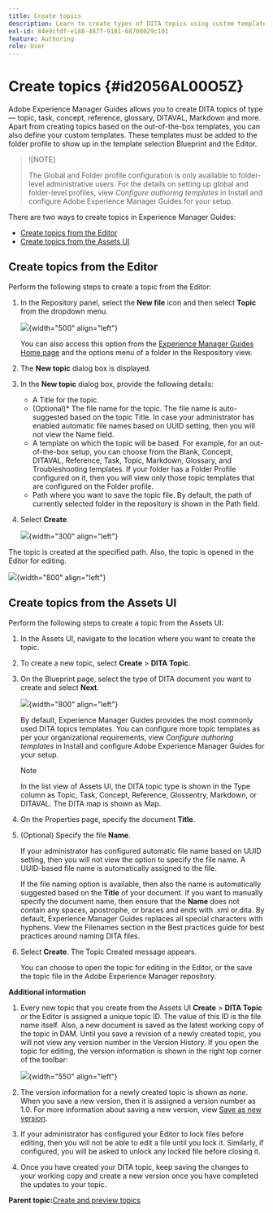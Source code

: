 ```yaml
---
title: Create topics
description: Learn to create types of DITA topics using custom templates in Adobe Experience Manager Guides.
exl-id: 84e9cfdf-e188-487f-9181-68708029c101
feature: Authoring
role: User
---
```

# Create topics {#id2056AL00O5Z}

Adobe Experience Manager Guides allows you to create DITA topics of type — topic, task, concept, reference, glossary, DITAVAL, Markdown and more. Apart from creating topics based on the out-of-the-box templates, you can also define your custom templates. These templates must be added to the folder profile to show up in the template selection Blueprint and the Editor.

>![NOTE]
>
> The Global and Folder profile configuration is only available to folder-level administrative users. For the details on setting up global and folder-level profiles, view *Configure authoring templates* in  Install and configure Adobe Experience Manager Guides for your setup.

There are two ways to create topics in Experience Manager Guides:

- [Create topics from the Editor](#create-topics-from-the-editor)
- [Create topics from the Assets UI](#create-topics-from-the-assets-ui)

## Create topics from the Editor

Perform the following steps to create a topic from the Editor:

1. In the Repository panel, select the **New file** icon and then select **Topic** from the dropdown menu. 

    ![](create-topic-option.png){width="500" align="left"}
    
    You can also access this option from the [Experience Manager Guides Home page](./intro-home-page.md) and the options menu of a folder in the Respository view. 

2. The **New topic** dialog box is displayed.
    
3. In the **New topic** dialog box, provide the following details:
    - A Title for the topic.
    - \(Optional\)* The file name for the topic. The file name is auto-suggested based on the topic Title. In case your administrator has enabled automatic file names based on UUID setting, then you will not view the Name field.
    - A template on which the topic will be based. For example, for an out-of-the-box setup, you can choose from the Blank, Concept, DITAVAL, Reference, Task, Topic, Markdown, Glossary, and Troubleshooting templates. If your folder has a Folder Profile configured on it, then you will view only those topic templates that are configured on the Folder profile.
    - Path where you want to save the topic file. By default, the path of currently selected folder in the repository is shown in the Path field.
    
4. Select **Create**.

    ![](images/create-topic-dialog-new.png){width="300" align="left"}
    
The topic is created at the specified path. Also, the topic is opened in the Editor for editing. 
    
![](images/new-topic-editor.png){width="800" align="left"}

## Create topics from the Assets UI 

Perform the following steps to create a topic from the Assets UI:

1.  In the Assets UI, navigate to the location where you want to create the topic.

1.  To create a new topic, select **Create** \> **DITA Topic**.

1.  On the Blueprint page, select the type of DITA document you want to create and select **Next**.

    ![](images/create_dita_topic.png){width="800" align="left"}

    By default, Experience Manager Guides provides the most commonly used DITA topics templates. You can configure more topic templates as per your organizational requirements, view *Configure authoring templates* in  Install and configure Adobe Experience Manager Guides for your setup.

    >[!NOTE]
    >
    > In the list view of Assets UI, the DITA topic type is shown in the Type column as Topic, Task, Concept, Reference, Glossentry, Markdown, or DITAVAL. The DITA map is shown as Map.

1.  On the Properties page, specify the document **Title**.

1.  \(Optional\) Specify the file **Name**.

    If your administrator has configured automatic file name based on UUID setting, then you will not view the option to specify the file name. A UUID-based file name is automatically assigned to the file.

    If the file naming option is available, then also the name is automatically suggested based on the **Title** of your document. If you want to manually specify the document name, then ensure that the **Name** does not contain any spaces, apostrophe, or braces and ends with .xml or.dita. By default, Experience Manager Guides replaces all special characters with hyphens. View the Filenames section in the Best practices guide for best practices around naming DITA files.

1.  Select **Create**. The Topic Created message appears.

    You can choose to open the topic for editing in the Editor, or the save the topic file in the Adobe Experience Manager repository.

**Additional information**

1. Every new topic that you create from the Assets UI **Create** \> **DITA Topic** or the Editor is assigned a unique topic ID. The value of this ID is the file name itself. Also, a new document is saved as the latest working copy of the topic in DAM. Until you save a revision of a newly created topic, you will not view any version number in the Version History. If you open the topic for editing, the version information is shown in the right top corner of the toolbar:

    ![](images/topic-version-none_cs.png){width="550" align="left"}

2. The version information for a newly created topic is shown as *none*. When you save a new version, then it is assigned a version number as 1.0. For more information about saving a new version, view [Save as new version](web-editor-features.md#save-as-new-version).

3. If your administrator has configured your Editor to lock files before editing, then you will not be able to edit a file until you lock it. Similarly, if configured, you will be asked to unlock any locked file before closing it.

4. Once you have created your DITA topic, keep saving the changes to your working copy and create a new version once you have completed the updates to your topic.

**Parent topic:**[Create and preview topics](create-preview-topics.md)
